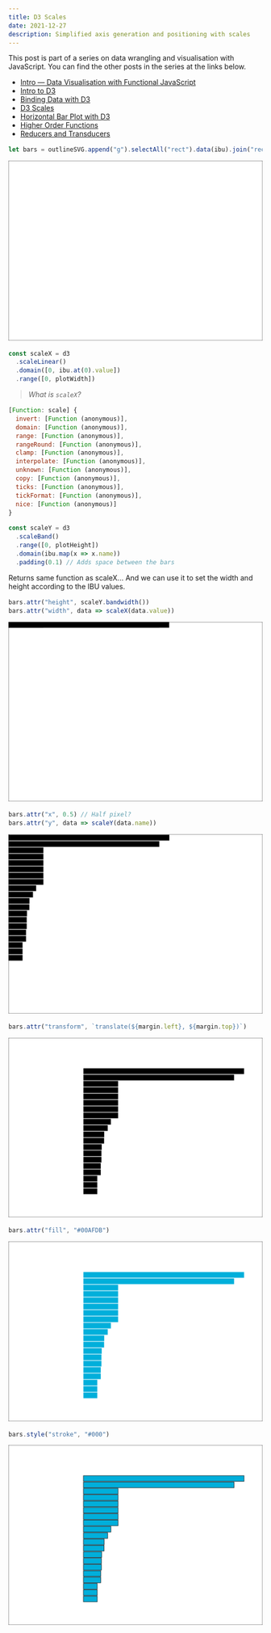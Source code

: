 ```yaml
---
title: D3 Scales
date: 2021-12-27
description: Simplified axis generation and positioning with scales
---
```


<div class="call-out-indigo">

This post is part of a series on data wrangling and visualisation with JavaScript.
You can find the other posts in the series at the links below.

- [Intro — Data Visualisation with Functional JavaScript](../data-wrangling-with-js)
- [Intro to D3](../intro-to-d3)
- [Binding Data with D3](../binding-data-d3)
- [D3 Scales](../d3-scales)
- [Horizontal Bar Plot with D3](../horizontal-bar-plot)
- [Higher Order Functions](../higher-order-functions)
- [Reducers and Transducers](../reducing-arrays)

</div>

```js
let bars = outlineSVG.append("g").selectAll("rect").data(ibu).join("rect")
```

![Just bars](./just_bars.svg)

```js
const scaleX = d3
  .scaleLinear()
  .domain([0, ibu.at(0).value])
  .range([0, plotWidth])
```

> _What is `scaleX`?_

```js
[Function: scale] {
  invert: [Function (anonymous)],
  domain: [Function (anonymous)],
  range: [Function (anonymous)],
  rangeRound: [Function (anonymous)],
  clamp: [Function (anonymous)],
  interpolate: [Function (anonymous)],
  unknown: [Function (anonymous)],
  copy: [Function (anonymous)],
  ticks: [Function (anonymous)],
  tickFormat: [Function (anonymous)],
  nice: [Function (anonymous)]
}
```

```js
const scaleY = d3
  .scaleBand()
  .range([0, plotHeight])
  .domain(ibu.map(x => x.name))
  .padding(0.1) // Adds space between the bars
```

Returns same function as scaleX...
And we can use it to set the width and height according to the IBU values.

```js
bars.attr("height", scaleY.bandwidth())
bars.attr("width", data => scaleX(data.value))
```

![Bar Height & Width](./height_width.svg)

```js
bars.attr("x", 0.5) // Half pixel?
bars.attr("y", data => scaleY(data.name))
```

![X Y Position](./x_y.svg)

```js
bars.attr("transform", `translate(${margin.left}, ${margin.top})`)
```

![Transform](./translate.svg)

```js
bars.attr("fill", "#00AFDB")
```

![Fill](./fill.svg)

```js
bars.style("stroke", "#000")
```

![Stroke](./stroke.svg)
